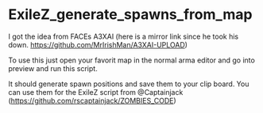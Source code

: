 # ExileZ_generate_spawns_from_map

I got the idea from FACEs A3XAI (here is a mirror link since he took his down. https://github.com/MrIrishMan/A3XAI-UPLOAD)


To use this just open your favorit map in the normal arma editor and go into preview and run this script.

It should generate spawn positions and save them to your clip board.
You can use them for the ExileZ script from @Captainjack (https://github.com/rscaptainjack/ZOMBIES_CODE)
